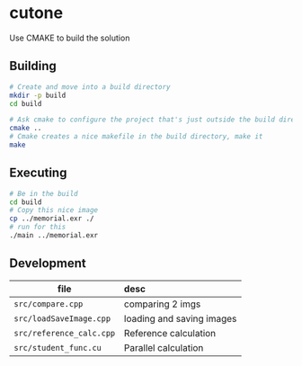# cutone

Use CMAKE to build the solution


## Building

```sh
# Create and move into a build directory
mkdir -p build
cd build

# Ask cmake to configure the project that's just outside the build directory
cmake ..
# Cmake creates a nice makefile in the build directory, make it
make
```

## Executing

```sh
# Be in the build
cd build
# Copy this nice image
cp ../memorial.exr ./
# run for this
./main ../memorial.exr
```

## Development 
| file                     | desc                      |
| ------------------------ | :------------------------ |
| `src/compare.cpp`        | comparing 2 imgs          |
| `src/loadSaveImage.cpp`  | loading and saving images |
| `src/reference_calc.cpp` | Reference calculation     |
| `src/student_func.cu`    | Parallel calculation      |


